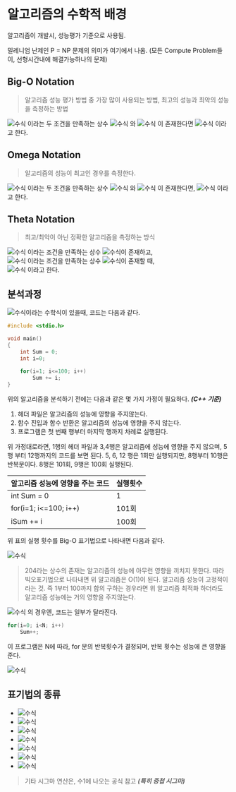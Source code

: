 
# 알고리즘의 수학적 배경

알고리즘이 개발시, 성능평가 기준으로 사용됨.

밀레니엄 난제인 P = NP 문제의 의미가 여기에서 나옴. (모든 Compute Problem들이, 선형시간내에 해결가능하나의 문제)

## Big-O Notation

> 알고리즘 성능 평가 방법 중 가장 많이 사용되는 방법,  최고의 성능과 최악의 성능을 측정하는 방법

   ![수식](https://render.githubusercontent.com/render/math?math=T(N)%20%5Cleq%20CF(N)%2C%20N%20%5Cgeq%20%7BN_%7Bi%7D%7D) 이라는 두 조건을 만족하는 상수 ![수식](https://render.githubusercontent.com/render/math?math=C) 와 ![수식](https://render.githubusercontent.com/render/math?math=%7BN_%7Bi%7D%7D) 이 존재한다면 ![수식](https://render.githubusercontent.com/render/math?math=T(N)%3DO(F(N))) 이라고 한다.
## Omega Notation

> 알고리즘의 성능이 최고인 경우를 측정한다. 

   ![수식](https://render.githubusercontent.com/render/math?math=T(N)%20%5Cgeq%20CF(N)%2C%20N%20%5Cgeq%20%7BN_%7B1%7D%7D) 이라는 두 조건을 만족하는 상수 ![수식](https://render.githubusercontent.com/render/math?math=C) 와 ![수식](https://render.githubusercontent.com/render/math?math=%7BN_%7Bi%7D%7D) 이 존재한다면, ![수식](https://render.githubusercontent.com/render/math?math=T(N)%3D%5COmega(F(N))) 이라고 한다.


## Theta Notation

> 최고/최악이 아닌 정확한 알고리즘을 측정하는 방식

![수식](https://render.githubusercontent.com/render/math?math=T(N)%20%3D%20O(F(N))) 이라는 조건을 만족하는 상수 ![수식](https://render.githubusercontent.com/render/math?math=%7BC_%7B1%7D%7D%2C%20%7BN_%7B1%7D%7D%0A)이 존재하고,  
![수식](https://render.githubusercontent.com/render/math?math=T(N)%20%3D%20%5COmega(F(N))) 이라는 조건을 만족하는 상수 ![수식](https://render.githubusercontent.com/render/math?math=%7BC_%7B2%7D%7D%2C%20%7BN_%7B1%7D%7D%0A)이 존재할 때,  
![수식](https://render.githubusercontent.com/render/math?math=T(N)%20%3D%20%5CTheta(F(N))%0A) 이라고 한다.


## 분석과정
![수식](https://render.githubusercontent.com/render/math?math=%5Csum_%7Bi%3D1%7D%5E%7B100%7D%20i%20%0A)이라는 수학식이 있을때, 코드는 다음과 같다.

```cpp
#include <stdio.h>

void main()
{
	int Sum = 0;
	int i=0;
	
	for(i=1; i<=100; i++)
		Sum += i;
}
```

위의 알고리즘을 분석하기 전에는 다음과 같은 몇 가지 가정이 필요하다.
***(C++ 기준)***

1. 헤더 파일은 알고리즘의 성능에 영향을 주지않는다.
2. 함수 진입과 함수 반환은 알고리즘의 성능에 영향을 주지 않는다.
3. 프로그램은 첫 번째 행부터 마지막 행까지 차례로 실행된다.

위 가정대로라면, 1행의 헤더 파일과 3,4행은 알고리즘에 성능에 영향을 주지 않으며, 5행 부터 12행까지의 코드를 보면 된다. 5, 6, 12 행은 1회만 실행되지만, 8행부터 10행은 반복문이다. 8행은 101회, 9행은 100회 실행된다. 

|알고리즘 성능에 영향을 주는 코드| 실행횟수  |
|--|--|
| int Sum = 0 | 1 |
| for(i=1; i<=100; i++) | 101회 |
| iSum += i | 100회 |


위 표의 실행 횟수를 Big-O 표기법으로 나타내면 다음과 같다.

![수식](https://render.githubusercontent.com/render/math?math=%5Csum_%7Bi%3D1%7D%5E%7B100%7D%20i%20%3D%20O(202)%20%3D%20O(1)%0A)

> 204라는 상수의 존재는 알고리즘의 성능에 아무런 영향을 끼치지 못한다. 따라 빅오표기법으로 나타내면 위 알고리즘은 O(1)이 된다. 알고리즘 성능이 고정적이라는 것. 즉 1부터 100까지 합의 구하는 경우라면 위 알고리즘 최적화 하더라도 알고리즘 성능에는 거의 영향을 주지않는다. 

![수식](https://render.githubusercontent.com/render/math?math=%5Csum_%7Bi%3D1%7D%5E%7BN%7D%20i%0A) 의 경우엔, 코드는 일부가 달라진다.

~~~cpp
for(i=0; i<N; i++)
	Sum++;
~~~

이 프로그램은 N에 따라, for 문의 반복횟수가 결정되며, 반복 횟수는 성능에 큰 영향을 준다.

![수식](https://render.githubusercontent.com/render/math?math=%5Csum_%7Bi%3D1%7D%5E%7BC%7D%20%3D%20C%20%2B%20%5Ccdots%20%2B%20C(N%20times)%20%3D%20O(C%20%5Ctimes%20N)%20%3D%20O(N))

## 표기법의 종류

+ ![수식](https://render.githubusercontent.com/render/math?math=O(1)%0A)
+ ![수식](https://render.githubusercontent.com/render/math?math=O(log%7BN%7D)%0A)
+ ![수식](https://render.githubusercontent.com/render/math?math=O(N))
+ ![수식](https://render.githubusercontent.com/render/math?math=O(Nlog%7BN%7D))
+ ![수식](https://render.githubusercontent.com/render/math?math=O(N%5E%7B2%7D))
+ ![수식](https://render.githubusercontent.com/render/math?math=O(N%5E%7B3%7D))
+ ![수식](https://render.githubusercontent.com/render/math?math=O(2%5E%7BN%7D))

> 기타 시그마 연산은, 수1에 나오는 공식 참고 ***(특히 중첩 시그마)***
